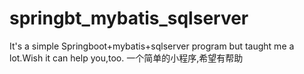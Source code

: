 # springbt_mybatis_sqlserver
It's a simple Springboot+mybatis+sqlserver program but taught me a lot.Wish it can help you,too.
一个简单的小程序,希望有帮助
